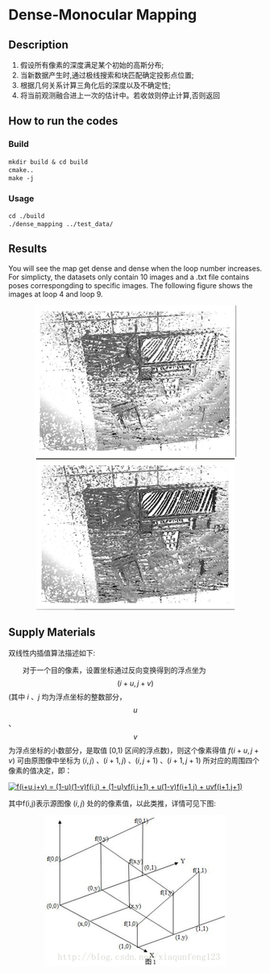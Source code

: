 # Dense-Monocular Mapping
## Description

1. 假设所有像素的深度满足某个初始的高斯分布;
2. 当新数据产生时,通过极线搜索和块匹配确定投影点位置;
3. 根据几何关系计算三角化后的深度以及不确定性;
4. 将当前观测融合进上一次的估计中。若收敛则停止计算,否则返回

## How to run the codes
### Build

```
mkdir build & cd build
cmake..
make -j
```

### Usage

```
cd ./build
./dense_mapping ../test_data/
```

## Results

You will see the map get dense and dense when the loop number increases. For simplicty, the datasets only contain 10 images and a .txt file contains poses correspongding to specific images. The following figure shows the images at loop 4 and loop 9.
<div align="center">
<img src="https://github.com/Haotian-Zhang/Learn_SLAMBOOK/raw/master/Chapter13/dense_monocular/4.png" height="300px" alt="depth" > 
<img src="https://github.com/Haotian-Zhang/Learn_SLAMBOOK/raw/master/Chapter13/dense_monocular/10.png" height="300px" alt="depth" > 
</div>

## Supply Materials

双线性内插值算法描述如下:

　　对于一个目的像素，设置坐标通过反向变换得到的浮点坐为 $$(i+u,j+v)$$ (其中 $i$ 、$j$ 均为浮点坐标的整数部分，$$u$$ 、$$v$$ 为浮点坐标的小数部分，是取值 [0,1) 区间的浮点数)，则这个像素得值 $f(i+u,j+v)$ 可由原图像中坐标为 $(i,j)$ 、$(i+1,j)$ 、$(i,j+1)$ 、$(i+1,j+1)$ 所对应的周围四个像素的值决定，即：
  
<a href="https://www.codecogs.com/eqnedit.php?latex=f(i&plus;u,j&plus;v)&space;=&space;(1-u)(1-v)f(i,j)&space;&plus;&space;(1-u)vf(i,j&plus;1)&space;&plus;&space;u(1-v)f(i&plus;1,j)&space;&plus;&space;uvf(i&plus;1,j&plus;1)" target="_blank"><img src="https://latex.codecogs.com/gif.latex?f(i&plus;u,j&plus;v)&space;=&space;(1-u)(1-v)f(i,j)&space;&plus;&space;(1-u)vf(i,j&plus;1)&space;&plus;&space;u(1-v)f(i&plus;1,j)&space;&plus;&space;uvf(i&plus;1,j&plus;1)" title="f(i+u,j+v) = (1-u)(1-v)f(i,j) + (1-u)vf(i,j+1) + u(1-v)f(i+1,j) + uvf(i+1,j+1)" /></a>

其中f(i,j)表示源图像 $(i,j)$ 处的的像素值，以此类推，详情可见下图:

<div align="center">
<img src="https://github.com/Haotian-Zhang/Learn_SLAMBOOK/raw/master/Chapter13/dense_monocular/20131216232218953.png" height="300px" alt="depth" > 
</div>